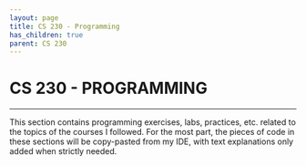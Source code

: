 ```yaml
---
layout: page
title: CS 230 - Programming
has_children: true
parent: CS 230
---
```

# CS 230 - PROGRAMMING
---


This section contains programming exercises, labs, practices, etc. related to the topics of the
courses I followed. For the most part, the pieces of code in these sections will be copy-pasted
from my IDE, with text explanations only added when strictly needed.